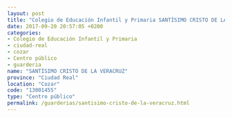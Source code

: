 ```yaml
---
layout: post
title: "Colegio de Educación Infantil y Primaria SANTÍSIMO CRISTO DE LA VERACRUZ"
date: 2017-09-20 20:57:05 +0200
categories:
- Colegio de Educación Infantil y Primaria
- ciudad-real
- cozar
- Centro público
- guarderia
name: "SANTÍSIMO CRISTO DE LA VERACRUZ"
province: "Ciudad Real"
location: "Cozar"
code: "13001455"
type: "Centro público"
permalink: /guarderias/santisimo-cristo-de-la-veracruz.html
---
```


